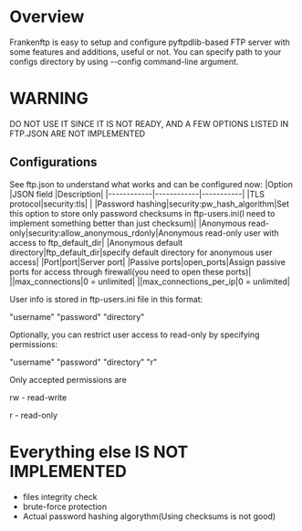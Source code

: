 # Overview
Frankenftp is easy to setup and configure pyftpdlib-based FTP server with some features and additions, useful or not.
You can specify path to your configs directory by using --config command-line argument.
# WARNING
DO NOT USE IT SINCE IT IS NOT READY, AND A FEW OPTIONS LISTED IN FTP.JSON ARE NOT IMPLEMENTED
## Configurations
See ftp.json to understand what works and can be configured now:
|Option      |JSON field  |Description|
|------------|------------|-----------|
|TLS protocol|security:tls|           |
|Password hashing|security:pw_hash_algorithm|Set this option to store only password checksums in ftp-users.ini(I need to implement something better than just checksum)|
|Anonymous read-only|security:allow_anonymous_rdonly|Anonymous read-only user with access to ftp_default_dir|
|Anonymous default directory|ftp_default_dir|specify default directory for anonymous user access|
|Port|port|Server port|
|Passive ports|open_ports|Assign passive ports for access through firewall(you need to open these ports)|
||max_connections|0 = unlimited|
||max_connections_per_ip|0 = unlimited|

User info is stored in ftp-users.ini file in this format:

"username" "password" "directory"

Optionally, you can restrict user access to read-only by specifying permissions:

"username" "password" "directory" "r"

Only accepted permissions are

rw - read-write

r - read-only

# Everything else IS NOT IMPLEMENTED

- files integrity check
- brute-force protection
- Actual password hashing algorythm(Using checksums is not good)

